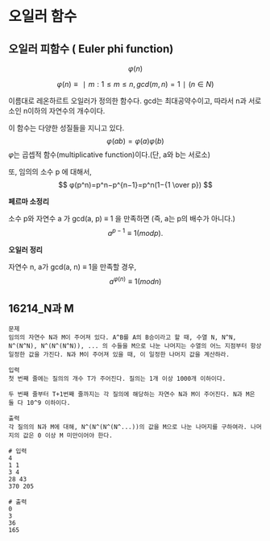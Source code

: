 # 오일러 함수

## 오일러 피함수 ( Euler phi function)

$$
\varphi(n) 
$$

$$
φ(n)≡∣{m:1≤m≤n,gcd(m,n)=1}∣ (n∈N)
$$

이름대로 레온하르트 오일러가 정의한 함수다. gcd는 최대공약수이고, 따라서 n과 서로소인 n이하의 자연수의 개수이다.



이 함수는 다양한 성질들을 지니고 있다.
$$
φ(ab)=φ(a)φ(b)
$$
*φ*는 곱셉적 함수(multiplicative function)이다.(단, a와 b는 서로소)



또, 임의의 소수 p 에 대해서,  
$$
φ(p^n)=p^n−p^{n−1}=p^n(1−{1 \over p})
$$




__페르마 소정리__ 

소수 p와 자연수 a 가 gcd(a, p) ≡ 1 을 만족하면 (즉, a는 p의 배수가 아니다.)
$$
a^{p-1} ≡ 1 (mod p).
$$


__오일러 정리__

자연수 n, a가 gcd(a, n) ≡ 1을 만족할 경우,
$$
a^{\varphi(n)} ≡ 1 (mod n)
$$






## 16214_N과 M

```
문제
임의의 자연수 N과 M이 주어져 있다. A^B를 A의 B승이라고 할 때, 수열 N, N^N, N^(N^N), N^(N^(N^N)), ... 의 수들을 M으로 나눈 나머지는 수열의 어느 지점부터 항상 일정한 값을 가진다. N과 M이 주어져 있을 때, 이 일정한 나머지 값을 계산하라.

입력
첫 번째 줄에는 질의의 개수 T가 주어진다. 질의는 1개 이상 1000개 이하이다.

두 번째 줄부터 T+1번째 줄까지는 각 질의에 해당하는 자연수 N과 M이 주어진다. N과 M은 둘 다 10^9 이하이다.

출력
각 질의의 N과 M에 대해, N^(N^(N^(N^...))의 값을 M으로 나눈 나머지를 구하여라. 나머지의 값은 0 이상 M 미만이어야 한다.
```

```
# 입력
4
1 1
3 4
28 43
370 205
```

```
# 출력
0
3
36
165
```

